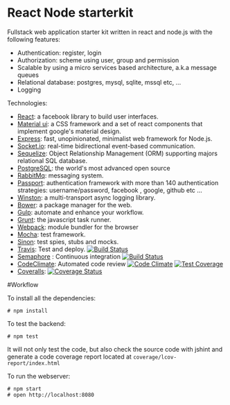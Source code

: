 React Node starterkit
==================

Fullstack web application starter kit written in react and node.js with the following features:

* Authentication: register, login  
* Authorization: scheme using user, group and permission  
* Scalable by using a micro services based architecture, a.k.a message queues
* Relational database: postgres, mysql, sqlite, mssql etc, ...
* Logging

Technologies:

* [React](https://facebook.github.io/react/): a facebook library to build user interfaces.
* [Material ui](http://callemall.github.io/material-ui/#/): a CSS framework and a set of react components that implement google's material design.
* [Express](http://expressjs.com/): fast, unopinionated, minimalist web framework for Node.js.
* [Socket.io](http://socket.io/): real-time bidirectional event-based communication.
* [Sequelize](http://docs.sequelizejs.com/en/latest/): Object Relationship Management (ORM) supporting majors relational SQL database.
* [PostgreSQL](http://www.postgresql.org/): the world's most advanced open source  
* [RabbitMq](https://www.rabbitmq.com/): messaging system.
* [Passport](http://passportjs.org/): authentication framework with more than 140 authentication strategies: username/password, facebook , google, github etc ...
* [Winston](https://github.com/winstonjs/winston): a multi-transport async logging library.
* [Bower](http://bower.io/): a package manager for the web.
* [Gulp](http://gulpjs.com/): automate and enhance your workflow.
* [Grunt](http://gruntjs.com/): the javascript task runner.
* [Webpack](http://webpack.github.io/): module bundler for the browser
* [Mocha](http://mochajs.org/): test framework.
* [Sinon](http://sinonjs.org/): test spies, stubs and mocks.
* [Travis](https://travis-ci.org/): Test and deploy. [![Build Status](https://travis-ci.org/FredericHeem/react-node-starterkit.svg?branch=master)](https://travis-ci.org/FredericHeem/react-node-starterkit)
* [Semaphore](https://semaphoreci.com) : Continuous integration [![Build Status](https://semaphoreci.com/api/v1/projects/0ad9309c-4953-49ac-a200-025e77931371/420174/badge.svg)](https://semaphoreci.com/frederich/react-node-starterkit)
* [CodeClimate](https://codeclimate.com): Automated code review [![Code Climate](https://codeclimate.com/github/FredericHeem/react-node-starterkit/badges/gpa.svg)](https://codeclimate.com/github/FredericHeem/react-node-starterkit)
[![Test Coverage](https://codeclimate.com/github/FredericHeem/react-node-starterkit/badges/coverage.svg)](https://codeclimate.com/github/FredericHeem/react-node-starterkit/coverage)
* [Coveralls](https://coveralls.io): [![Coverage Status](https://coveralls.io/repos/FredericHeem/react-node-starterkit/badge.svg?branch=master)](https://coveralls.io/r/FredericHeem/react-node-starterkit?branch=master)

#Workflow


To install all the dependencies:

    # npm install


To test the backend:

    # npm test

It will not only test the code, but also check the source code with jshint and generate a code coverage report located at `coverage/lcov-report/index.html`


To run the webserver:

    # npm start
    # open http://localhost:8080
